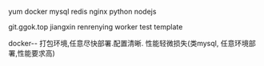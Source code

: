 yum
docker
mysql redis
nginx 
python 
nodejs  

git.ggok.top
jiangxin
renrenying
worker
test
template

docker-- 打包环境,任意尽快部署.配置清晰.  性能轻微损失(类mysql, 任意环境部署,性能要求高)
